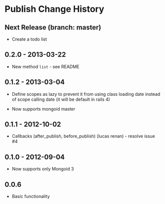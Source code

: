 # Publish Change History

## Next Release (branch: master)

  * Create a todo list

## 0.2.0 - 2013-03-22

  * New method `list` - see README

## 0.1.2 - 2013-03-04

  * Define scopes as lazy to prevent it from using class loading date instead of scope calling date (it will be default in rails 4)

  * Now supports mongoid master

## 0.1.1 - 2012-10-02

  * Callbacks (after_publish, before_publish) (lucas renan) - resolve issue #4

## 0.1.0 - 2012-09-04

  * Now supports only Mongoid 3

## 0.0.6

  * Basic functionality